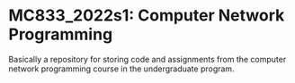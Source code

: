 # MC833_2022s1: Computer Network Programming

Basically a repository for storing code and assignments from the computer network programming course in the undergraduate program.
